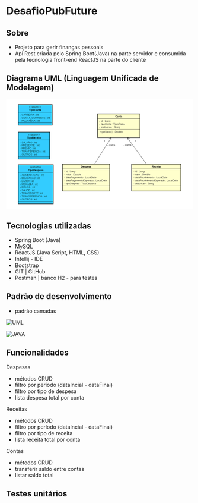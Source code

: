 # DesafioPubFuture

## Sobre
- Projeto para gerir finanças pessoais
- Api Rest criada pelo Spring Boot(Java) na parte servidor e consumida pela tecnologia front-end ReactJS na parte do cliente



## Diagrama UML (Linguagem Unificada de Modelagem)

![UML](https://github.com/Bruno-ferrariv/DesafioPubFuture/blob/main/imagens/UML.PNG)

## Tecnologias utilizadas

- Spring Boot (Java)
- MySQL
- ReactJS (Java Script, HTML, CSS)
- Intellij - IDE
- Bootstrap
- GIT | GitHub
- Postman | banco H2 - para testes

## Padrão de desenvolvimento
- padrão camadas

![UML](https://github.com/Bruno-ferrariv/DesafioPubFuture/blob/main/imagens/padr%C3%A3o%20camadas.png)

![JAVA](https://github.com/Bruno-ferrariv/DesafioPubFuture/blob/main/imagens/padr%C3%A3o_camadas_java.PNG)

## Funcionalidades

Despesas
- métodos CRUD
- filtro por período (dataIncial - dataFinal)
- filtro por tipo de despesa
- lista despesa total por conta

Receitas
- métodos CRUD
- filtro por período (dataIncial - dataFinal)
- filtro por tipo de receita
- lista receita total por conta

Contas
- métodos CRUD
- transferir saldo entre contas
- listar saldo total

## Testes unitários




